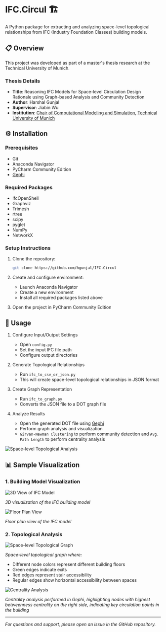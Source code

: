 # IFC.Circul 🏗️

A Python package for extracting and analyzing space-level topological relationships from IFC (Industry Foundation Classes) building models.

## 📋 Overview

This project was developed as part of a master's thesis research at the Technical University of Munich.

### Thesis Details
- **Title**: Reasoning IFC Models for Space-level Circulation Design Rationale using Graph-based Analysis and Community Detection
- **Author**: Harshal Gunjal
- **Supervisor**: Jiabin Wu
- **Institution**: [Chair of Computational Modeling and Simulation](https://www.cee.ed.tum.de/cms/home/), [Technical University of Munich](https://www.tum.de/)

## ⚙️ Installation

### Prerequisites
- Git
- Anaconda Navigator
- PyCharm Community Edition
- [Gephi](https://gephi.org/)

### Required Packages
- IfcOpenShell
- Graphviz
- Trimesh
- rtree
- scipy
- pyglet
- NumPy
- NetworkX

### Setup Instructions

1. Clone the repository:
   ```bash
   git clone https://github.com/hgunjal/IFC.Circul
   ```

2. Create and configure environment:
   - Launch Anaconda Navigator
   - Create a new environment
   - Install all required packages listed above

3. Open the project in PyCharm Community Edition

## 🚀 Usage

1. Configure Input/Output Settings
   - Open `config.py`
   - Set the input IFC file path
   - Configure output directories

2. Generate Topological Relationships
   - Run `ifc_to_csv_or_json.py`
   - This will create space-level topological relationships in JSON format

3. Create Graph Representation
   - Run `ifc_to_graph.py`
   - Converts the JSON file to a DOT graph file

4. Analyze Results
   - Open the generated DOT file using [Gephi](https://gephi.org/)
   - Perform graph analysis and visualization
   - `Girvan-Newman Clustering` to perform community detection and `Avg. Path Length` to perform centrality analysis

![Space-level Topological Analysis](https://github.com/user-attachments/assets/5a009e72-d360-4cc2-a91f-03d544f827c7)

## 📊 Sample Visualization

### 1. Building Model Visualization
![3D View of IFC Model](https://github.com/user-attachments/assets/79e6c552-e34b-468f-9140-e642bc4c0937)

*3D visualization of the IFC building model*

![Floor Plan View](https://github.com/user-attachments/assets/e0d5d04f-35ec-49c2-b571-093b5df5f2cd)

*Floor plan view of the IFC model*

### 2. Topological Analysis
![Space-level Topological Graph](https://github.com/user-attachments/assets/f4b3173e-877e-4a62-81cb-244547efba58)

*Space-level topological graph where:*
- Different node colors represent different building floors
- Green edges indicate exits
- Red edges represent stair accessibility
- Regular edges show horizontal accessibility between spaces

![Centrality Analysis](https://github.com/user-attachments/assets/fa38951b-7dc9-45f4-9e6e-8cb7a971b759)

*Centrality analysis performed in Gephi, highlighting nodes with highest betweenness centrality on the right side, indicating key circulation points in the building*


---
*For questions and support, please open an issue in the GitHub repository.*
